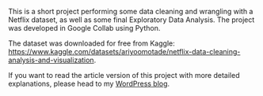 This is a short project performing some data cleaning and wrangling with a Netflix dataset, as well as some final Exploratory Data Analysis. The project was developed in Google Collab using Python.

The dataset was downloaded for free from Kaggle: https://www.kaggle.com/datasets/ariyoomotade/netflix-data-cleaning-analysis-and-visualization.

If you want to read the article version of this project with more detailed explanations, please head to my [WordPress blog](https://thedreamshakedata.wordpress.com/2022/11/08/netflix-data-cleaning-wrangling/?preview_id=126&preview_nonce=3ba7f5e170&preview=true).
